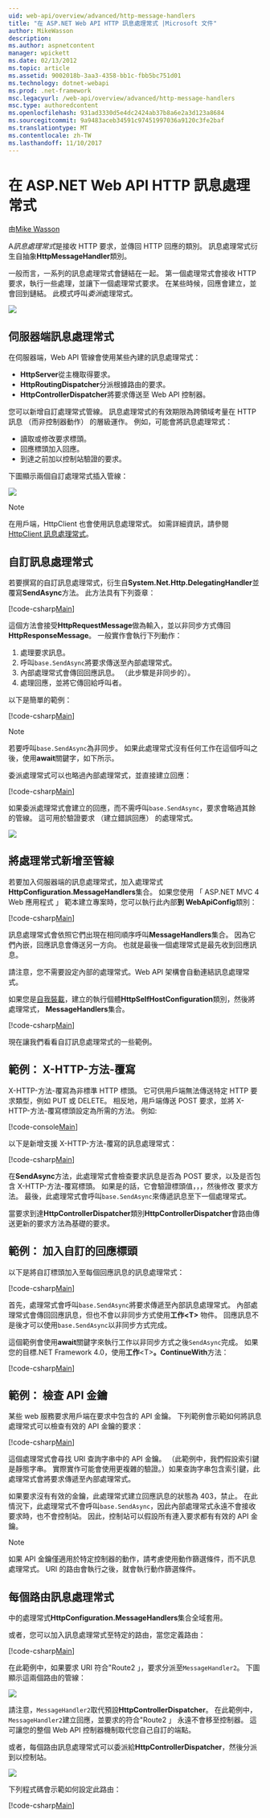 ```yaml
---
uid: web-api/overview/advanced/http-message-handlers
title: "在 ASP.NET Web API HTTP 訊息處理常式 |Microsoft 文件"
author: MikeWasson
description: 
ms.author: aspnetcontent
manager: wpickett
ms.date: 02/13/2012
ms.topic: article
ms.assetid: 9002018b-3aa3-4358-bb1c-fbb5bc751d01
ms.technology: dotnet-webapi
ms.prod: .net-framework
msc.legacyurl: /web-api/overview/advanced/http-message-handlers
msc.type: authoredcontent
ms.openlocfilehash: 931ad3330d5e4dc2424ab37b8a6e2a3d123a8684
ms.sourcegitcommit: 9a9483aceb34591c97451997036a9120c3fe2baf
ms.translationtype: MT
ms.contentlocale: zh-TW
ms.lasthandoff: 11/10/2017
---
```

<a name="http-message-handlers-in-aspnet-web-api"></a>在 ASP.NET Web API HTTP 訊息處理常式
====================
由[Mike Wasson](https://github.com/MikeWasson)

A*訊息處理常式*是接收 HTTP 要求，並傳回 HTTP 回應的類別。 訊息處理常式衍生自抽象**HttpMessageHandler**類別。

一般而言，一系列的訊息處理常式會鏈結在一起。 第一個處理常式會接收 HTTP 要求，執行一些處理，並讓下一個處理常式要求。 在某些時候，回應會建立，並會回到鏈結。 此模式呼叫*委派*處理常式。

![](http-message-handlers/_static/image1.png)

## <a name="server-side-message-handlers"></a>伺服器端訊息處理常式

在伺服器端，Web API 管線會使用某些內建的訊息處理常式：

- **HttpServer**從主機取得要求。
- **HttpRoutingDispatcher**分派根據路由的要求。
- **HttpControllerDispatcher**將要求傳送至 Web API 控制器。

您可以新增自訂處理常式管線。 訊息處理常式的有效期限為跨領域考量在 HTTP 訊息 （而非控制器動作） 的層級運作。 例如，可能會將訊息處理常式：

- 讀取或修改要求標頭。
- 回應標頭加入回應。
- 到達之前加以控制站驗證的要求。

下圖顯示兩個自訂處理常式插入管線：

![](http-message-handlers/_static/image2.png)

> [!NOTE]
> 在用戶端，HttpClient 也會使用訊息處理常式。 如需詳細資訊，請參閱[HttpClient 訊息處理常式](httpclient-message-handlers.md)。


## <a name="custom-message-handlers"></a>自訂訊息處理常式

若要撰寫的自訂訊息處理常式，衍生自**System.Net.Http.DelegatingHandler**並覆寫**SendAsync**方法。 此方法具有下列簽章：

[!code-csharp[Main](http-message-handlers/samples/sample1.cs)]

這個方法會接受**HttpRequestMessage**做為輸入，並以非同步方式傳回**HttpResponseMessage**。 一般實作會執行下列動作：

1. 處理要求訊息。
2. 呼叫`base.SendAsync`將要求傳送至內部處理常式。
3. 內部處理常式會傳回回應訊息。 （此步驟是非同步的）。
4. 處理回應，並將它傳回給呼叫者。

以下是簡單的範例：

[!code-csharp[Main](http-message-handlers/samples/sample2.cs)]

> [!NOTE]
> 若要呼叫`base.SendAsync`為非同步。 如果此處理常式沒有任何工作在這個呼叫之後，使用**await**關鍵字，如下所示。


委派處理常式可以也略過內部處理常式，並直接建立回應：

[!code-csharp[Main](http-message-handlers/samples/sample3.cs)]

如果委派處理常式會建立的回應，而不需呼叫`base.SendAsync`，要求會略過其餘的管線。 這可用於驗證要求 （建立錯誤回應） 的處理常式。

![](http-message-handlers/_static/image3.png)

## <a name="adding-a-handler-to-the-pipeline"></a>將處理常式新增至管線

若要加入伺服器端的訊息處理常式，加入處理常式**HttpConfiguration.MessageHandlers**集合。 如果您使用 「 ASP.NET MVC 4 Web 應用程式 」 範本建立專案時，您可以執行此內部**到 WebApiConfig**類別：

[!code-csharp[Main](http-message-handlers/samples/sample4.cs)]

訊息處理常式會依照它們出現在相同順序呼叫**MessageHandlers**集合。 因為它們內嵌，回應訊息會傳送另一方向。 也就是最後一個處理常式是最先收到回應訊息。

請注意，您不需要設定內部的處理常式。Web API 架構會自動連結訊息處理常式。

如果您是[自我裝載](../older-versions/self-host-a-web-api.md)，建立的執行個體**HttpSelfHostConfiguration**類別，然後將處理常式， **MessageHandlers**集合。

[!code-csharp[Main](http-message-handlers/samples/sample5.cs)]

現在讓我們看看自訂訊息處理常式的一些範例。

## <a name="example-x-http-method-override"></a>範例： X-HTTP-方法-覆寫

X-HTTP-方法-覆寫為非標準 HTTP 標頭。 它可供用戶端無法傳送特定 HTTP 要求類型，例如 PUT 或 DELETE。 相反地，用戶端傳送 POST 要求，並將 X-HTTP-方法-覆寫標頭設定為所需的方法。 例如: 

[!code-console[Main](http-message-handlers/samples/sample6.cmd)]

以下是新增支援 X-HTTP-方法-覆寫的訊息處理常式：

[!code-csharp[Main](http-message-handlers/samples/sample7.cs)]

在**SendAsync**方法，此處理常式會檢查要求訊息是否為 POST 要求，以及是否包含 X-HTTP-方法-覆寫標頭。 如果是的話，它會驗證標頭值，，，然後修改 要求方法。 最後，此處理常式會呼叫`base.SendAsync`來傳遞訊息至下一個處理常式。

當要求到達**HttpControllerDispatcher**類別**HttpControllerDispatcher**會路由傳送更新的要求方法為基礎的要求。

## <a name="example-adding-a-custom-response-header"></a>範例： 加入自訂的回應標頭

以下是將自訂標頭加入至每個回應訊息的訊息處理常式：

[!code-csharp[Main](http-message-handlers/samples/sample8.cs)]

首先，處理常式會呼叫`base.SendAsync`將要求傳遞至內部訊息處理常式。 內部處理常式會傳回回應訊息，但也不會以非同步方式使用**工作&lt;T&gt;** 物件。 回應訊息不是後才可以使用`base.SendAsync`以非同步方式完成。

這個範例會使用**await**關鍵字來執行工作以非同步方式之後`SendAsync`完成。 如果您的目標.NET Framework 4.0，使用**工作**&lt;T&gt;**。ContinueWith**方法：

[!code-csharp[Main](http-message-handlers/samples/sample9.cs)]

## <a name="example-checking-for-an-api-key"></a>範例： 檢查 API 金鑰

某些 web 服務要求用戶端在要求中包含的 API 金鑰。 下列範例會示範如何將訊息處理常式可以檢查有效的 API 金鑰的要求：

[!code-csharp[Main](http-message-handlers/samples/sample10.cs)]

這個處理常式會尋找 URI 查詢字串中的 API 金鑰。 （此範例中，我們假設索引鍵是靜態字串。 實際實作可能會使用更複雜的驗證。）如果查詢字串包含索引鍵，此處理常式會將要求傳遞至內部處理常式。

如果要求沒有有效的金鑰，此處理常式建立回應訊息的狀態為 403，禁止。 在此情況下，此處理常式不會呼叫`base.SendAsync`，因此內部處理常式永遠不會接收要求時，也不會控制站。 因此，控制站可以假設所有連入要求都有有效的 API 金鑰。

> [!NOTE]
> 如果 API 金鑰僅適用於特定控制器的動作，請考慮使用動作篩選條件，而不訊息處理常式。 URI 的路由會執行之後，就會執行動作篩選條件。


## <a name="per-route-message-handlers"></a>每個路由訊息處理常式

中的處理常式**HttpConfiguration.MessageHandlers**集合全域套用。

或者，您可以加入訊息處理常式至特定的路由，當您定義路由：

[!code-csharp[Main](http-message-handlers/samples/sample11.cs?highlight=16)]

在此範例中，如果要求 URI 符合"Route2 」，要求分派至`MessageHandler2`。 下圖顯示這兩個路由的管線：

![](http-message-handlers/_static/image4.png)

請注意，`MessageHandler2`取代預設**HttpControllerDispatcher**。 在此範例中，`MessageHandler2`建立回應，並要求的符合"Route2 」 永遠不會移至控制器。 這可讓您的整個 Web API 控制器機制取代您自己自訂的端點。

或者，每個路由訊息處理常式可以委派給**HttpControllerDispatcher**，然後分派到以控制站。

![](http-message-handlers/_static/image5.png)

下列程式碼會示範如何設定此路由：

[!code-csharp[Main](http-message-handlers/samples/sample12.cs)]
